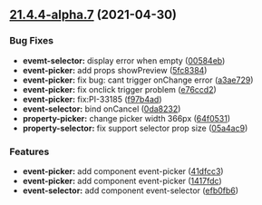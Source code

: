 ## [21.4.4-alpha.7](https://github.com/growingio/gio-design-pro/compare/v21.4.3...v21.4.4-alpha.7) (2021-04-30)


### Bug Fixes

* **evemt-selector:** display error when empty ([00584eb](https://github.com/growingio/gio-design-pro/commit/00584eb6e50c935393c2fae8bb8b26199eadb168))
* **event-picker:** add props showPreview ([5fc8384](https://github.com/growingio/gio-design-pro/commit/5fc8384d5e1c1af985d7dfc01e134044e50dd931))
* **event-picker:** fix bug: cant trigger onChange error ([a3ae729](https://github.com/growingio/gio-design-pro/commit/a3ae7293c7a065b18f31d863fbe17b8b704bab8e))
* **event-picker:** fix onclick trigger problem ([e76ccd2](https://github.com/growingio/gio-design-pro/commit/e76ccd2b23aa65d36a10dba69789a7436736165a))
* **event-picker:** fix:PI-33185 ([f97b4ad](https://github.com/growingio/gio-design-pro/commit/f97b4ad09f03266baba4e531d1921e18863c7f0a))
* **event-selector:** bind onCancel ([0da8232](https://github.com/growingio/gio-design-pro/commit/0da8232cfcb4629d5fa0f16e6799ae39e2fe2d9a))
* **property-picker:** change picker width 366px ([64f0531](https://github.com/growingio/gio-design-pro/commit/64f0531a369228d5c64d5d1d0c9fe10a82031914))
* **property-selector:** fix support selector prop size ([05a4ac9](https://github.com/growingio/gio-design-pro/commit/05a4ac93f4abe69f39e353bc66d0ac77dc249631))


### Features

* **event-picker:** add component event-picker ([41dfcc3](https://github.com/growingio/gio-design-pro/commit/41dfcc318396404acc4c51cefe3fca719bcfb99a))
* **event-picker:** add component event-picker ([1417fdc](https://github.com/growingio/gio-design-pro/commit/1417fdc7113ae067d980c15dc5dd4fe6a47d400a))
* **event-selector:** add component event-selector ([efb0fb6](https://github.com/growingio/gio-design-pro/commit/efb0fb67d31f4cf7fbc5590dab5c5d36ce7e199d))



